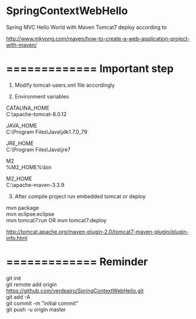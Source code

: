 # SpringContextWebHello
Spring MVC Hello World with Maven Tomcat7 deploy according to 

http://www.mkyong.com/maven/how-to-create-a-web-application-project-with-maven/


=============
Important step
=============

1) Modify tomcat-users.xml file accordingly  
  
<role rolename="manager-script"/>  
<role rolename="manager-gui"/>  
<role rolename="manager-jmx"/>  
<role rolename="manager-status"/>  
<user username="tomcat" password="tomcat" roles="manager-gui,manager-jmx,manager-script,manager-status"/>  
  
2) Environment variables  
  
CATALINA_HOME  
C:\apache-tomcat-8.0.12  
  
JAVA_HOME  
C:\Program Files\Java\jdk1.7.0_79  
  
JRE_HOME  
C:\Program Files\Java\jre7  
  
M2  
%M2_HOME%\bin  
  
M2_HOME  
C:\apache-maven-3.3.9  

3) After compile project run embedded tomcat or deploy  
  
mvn package  
mvn eclipse:eclipse  
mvn tomcat7:run OR mvn tomcat7:deploy  
  
http://tomcat.apache.org/maven-plugin-2.0/tomcat7-maven-plugin/plugin-info.html  

=============
Reminder
=============
  
git init  
git remote add origin https://github.com/verdeairo/SpringContextWebHello.git  
git add -A  
git commit -m "initial commit"  
git push -u origin master  
